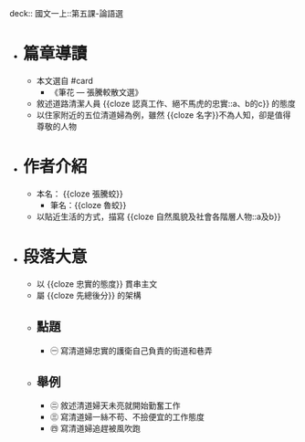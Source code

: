 deck:: 國文一上::第五課-論語選

- # 篇章導讀
	- 本文選自 #card
		- 《筆花 — 張騰較散文選》
	- 敘述道路清潔人員 {{cloze 認真工作、絕不馬虎的忠實::a、b的c}} 的態度
	- 以住家附近的五位清道婦為例，雖然 {{cloze 名字}}不為人知，卻是值得尊敬的人物
- # 作者介紹
	- 本名： {{cloze 張騰蛟}}
		- 筆名：{{cloze 魯蛟}}
	- 以貼近生活的方式，描寫 {{cloze 自然風貌及社會各階層人物::a及b}}
- # 段落大意
	- 以 {{cloze 忠實的態度}} 貫串主文
	- 屬 {{cloze 先總後分}} 的架構
	- ## 點題
		- ㊀ 寫清道婦忠實的護衛自己負責的街道和巷弄
	- ## 舉例
		- ㊁ 敘述清道婦天未亮就開始勤奮工作
		- ㊂ 寫清道婦一絲不苟、不撿便宜的工作態度
		- ㊃ 寫清道婦追趕被風吹跑